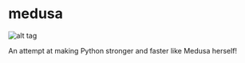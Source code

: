 medusa
======

![alt tag](https://raw.github.com/rahul080327/medusa/icon.jpg)

An attempt at making Python stronger and faster like Medusa herself!

